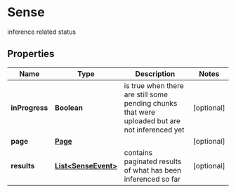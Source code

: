 

# Sense

inference related status 

## Properties

Name | Type | Description | Notes
------------ | ------------- | ------------- | -------------
**inProgress** | **Boolean** | is true when there are still some pending chunks that were uploaded but are not inferenced yet  |  [optional]
**page** | [**Page**](Page.md) |  |  [optional]
**results** | [**List&lt;SenseEvent&gt;**](SenseEvent.md) | contains paginated results of what has been inferenced so far  |  [optional]



